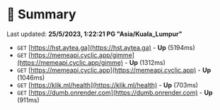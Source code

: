 # 📖 Summary
Last updated: **25/5/2023, 1:22:21 PG "Asia/Kuala_Lumpur"**

- `GET` [https://hst.aytea.ga](https://hst.aytea.ga) - **Up** (5194ms)
- `GET` [https://memeapi.cyclic.app/gimme](https://memeapi.cyclic.app/gimme) - **Up** (1312ms)
- `GET` [https://memeapi.cyclic.app](https://memeapi.cyclic.app) - **Up** (1046ms)
- `GET` [https://klik.ml/health](https://klik.ml/health) - **Up** (703ms)
- `GET` [https://dumb.onrender.com](https://dumb.onrender.com) - **Up** (911ms)
